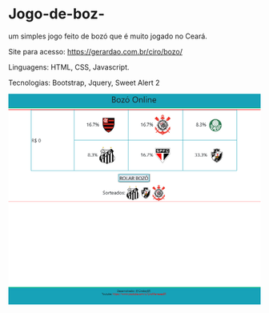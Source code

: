 # Jogo-de-boz-
um simples jogo feito de bozó que é muito jogado no Ceará.


Site para acesso: https://gerardao.com.br/ciro/bozo/

Linguagens: HTML, CSS, Javascript.

Tecnologias: Bootstrap, Jquery, Sweet Alert 2



![screen](screen.png)
